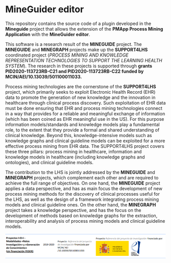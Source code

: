 
# MineGuider editor

This repository contains the source code of a plugin developed in the **Mineguide** project that allows the extension of the **PMApp Process Mining Application** with the **MineGuider editor**.

This software is a research result of the **MINEGUIDE** project. The **MINEGUIDE** and **MINEGRAPH** projects make up the **SUPPORT4LHS** coordinated project (*PROCESS MINING AND KNOWLEDGE REPRESENTATION TECHNOLOGIES TO SUPPORT THE LEARNING HEALTH SYSTEM*). The research in these projects is supported through **grants PID2020-113723RB-C21 and PID2020-113723RB-C22 funded by MCIN/AEI/10.13039/501100011033.**

Process mining technologies are the cornerstone of the **SUPPORT4LHS** project, which primarily seeks to exploit Electronic Health Record (EHR) data to promote the generation of new knowledge and the innovation in healthcare through clinical process discovery. Such exploitation of EHR data must be done ensuring that EHR and process mining technologies connect in a way that provides for a reliable and meaningful exchange of information (which has been coined as EHR meaningful use in the US). For this purpose information models/standards and knowledge models play a fundamental role, to the extent that they provide a formal and shared understanding of clinical knowledge. Beyond this, knowledge-intensive models such as knowledge graphs and clinical guideline models can be exploited for a more effective process mining from EHR data. The SUPPORT4LHS project covers these three pillars: process mining in healthcare, information and knowledge models in healthcare (including knowledge graphs and ontologies), and clinical guideline models.

The contribution to the LHS is jointly addressed by the **MINEGUIDE** and **MINEGRAPH** projects, which complement each other and are required to achieve the full range of objectives. On one hand, the **MINEGUIDE** project applies a data perspective, and has as main focus the development of new process mining methods for the discovery of clinical processes useful for the LHS, as well as the design of a framework integrating process mining models and clinical guideline ones. On the other hand, the **MINEGRAPH** project takes a knowledge perspective, and has the focus on the development of methods based on knowledge graphs for the extraction, interoperability and analysis of process mining models and clinical guideline models. 


![Funding Entities](https://github.com/sabienitaca/MineGuider/blob/main/footer.png)

